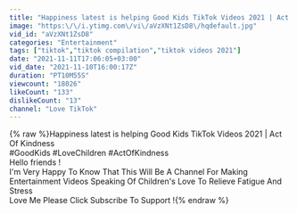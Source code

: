 ```yaml
---
title: "Happiness latest is helping Good Kids TikTok Videos 2021 | Act Of Kindness"
image: "https:\/\/i.ytimg.com\/vi\/aVzXNt1ZsD8\/hqdefault.jpg"
vid_id: "aVzXNt1ZsD8"
categories: "Entertainment"
tags: ["tiktok","tiktok compilation","tiktok videos 2021"]
date: "2021-11-11T17:06:05+03:00"
vid_date: "2021-11-10T16:00:17Z"
duration: "PT10M55S"
viewcount: "18026"
likeCount: "133"
dislikeCount: "13"
channel: "Love TikTok"
---
```

{% raw %}Happiness latest is helping Good Kids TikTok Videos 2021 | Act Of Kindness<br />#GoodKids #LoveChildren #ActOfKindness <br />Hello friends !<br />I'm Very Happy To Know That This Will Be A Channel For Making Entertainment Videos Speaking Of Children's Love To Relieve Fatigue And Stress<br />Love Me Please Click Subscribe To Support !{% endraw %}
